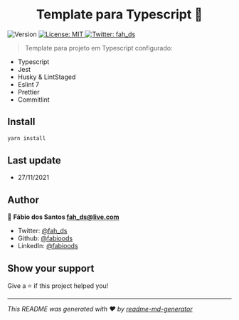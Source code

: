 <h1 align="center">Template para Typescript 👋</h1>
<p>
  <img alt="Version" src="https://img.shields.io/badge/version-1.0.0-blue.svg?cacheSeconds=2592000" />
  <a href="#" target="_blank">
    <img alt="License: MIT" src="https://img.shields.io/badge/License-MIT-yellow.svg" />
  </a>
  <a href="https://twitter.com/fabioods" target="_blank">
    <img alt="Twitter: fah_ds" src="https://img.shields.io/twitter/follow/fabioods.svg?style=social" />
  </a>
</p>

> Template para projeto em Typescript configurado:

- Typescript
- Jest
- Husky & LintStaged
- Eslint 7
- Prettier
- Commitlint

## Install

```sh
yarn install
```

## Last update

- 27/11/2021

## Author

👤 **Fábio dos Santos <fah_ds@live.com>**

- Twitter: [@fah_ds](https://twitter.com/fah_ds)
- Github: [@fabioods](https://github.com/fabioods)
- LinkedIn: [@fabioods](https://linkedin.com/in/fabioods)

## Show your support

Give a ⭐️ if this project helped you!

---

_This README was generated with ❤️ by [readme-md-generator](https://github.com/kefranabg/readme-md-generator)_
